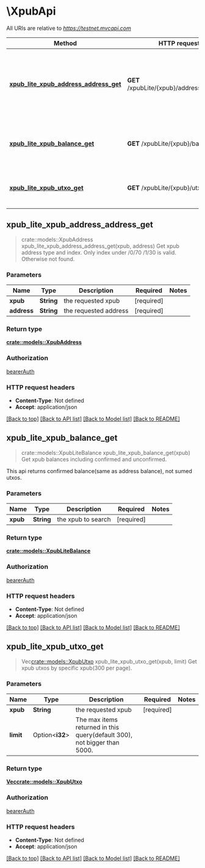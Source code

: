# \XpubApi

All URIs are relative to *https://testnet.mvcapi.com*

Method | HTTP request | Description
------------- | ------------- | -------------
[**xpub_lite_xpub_address_address_get**](XpubApi.md#xpub_lite_xpub_address_address_get) | **GET** /xpubLite/{xpub}/address/{address} | Get xpub address type and index. Only index under /0/70 /1/30 is valid. Otherwise not found.
[**xpub_lite_xpub_balance_get**](XpubApi.md#xpub_lite_xpub_balance_get) | **GET** /xpubLite/{xpub}/balance | Get xpub balances including confirmed and unconfirmed.
[**xpub_lite_xpub_utxo_get**](XpubApi.md#xpub_lite_xpub_utxo_get) | **GET** /xpubLite/{xpub}/utxo | Get xpub utxos by specific xpub(300 per page).



## xpub_lite_xpub_address_address_get

> crate::models::XpubAddress xpub_lite_xpub_address_address_get(xpub, address)
Get xpub address type and index. Only index under /0/70 /1/30 is valid. Otherwise not found.

### Parameters


Name | Type | Description  | Required | Notes
------------- | ------------- | ------------- | ------------- | -------------
**xpub** | **String** | the requested xpub | [required] |
**address** | **String** | the requested address | [required] |

### Return type

[**crate::models::XpubAddress**](XpubAddress.md)

### Authorization

[bearerAuth](../README.md#bearerAuth)

### HTTP request headers

- **Content-Type**: Not defined
- **Accept**: application/json

[[Back to top]](#) [[Back to API list]](../README.md#documentation-for-api-endpoints) [[Back to Model list]](../README.md#documentation-for-models) [[Back to README]](../README.md)


## xpub_lite_xpub_balance_get

> crate::models::XpubLiteBalance xpub_lite_xpub_balance_get(xpub)
Get xpub balances including confirmed and unconfirmed.

This api returns confirmed balance(same as address balance), not sumed utxos.

### Parameters


Name | Type | Description  | Required | Notes
------------- | ------------- | ------------- | ------------- | -------------
**xpub** | **String** | the xpub to search | [required] |

### Return type

[**crate::models::XpubLiteBalance**](XpubLiteBalance.md)

### Authorization

[bearerAuth](../README.md#bearerAuth)

### HTTP request headers

- **Content-Type**: Not defined
- **Accept**: application/json

[[Back to top]](#) [[Back to API list]](../README.md#documentation-for-api-endpoints) [[Back to Model list]](../README.md#documentation-for-models) [[Back to README]](../README.md)


## xpub_lite_xpub_utxo_get

> Vec<crate::models::XpubUtxo> xpub_lite_xpub_utxo_get(xpub, limit)
Get xpub utxos by specific xpub(300 per page).

### Parameters


Name | Type | Description  | Required | Notes
------------- | ------------- | ------------- | ------------- | -------------
**xpub** | **String** | the requested xpub | [required] |
**limit** | Option<**i32**> | The max items returned in this query(default 300), not bigger than 5000. |  |

### Return type

[**Vec<crate::models::XpubUtxo>**](XpubUtxo.md)

### Authorization

[bearerAuth](../README.md#bearerAuth)

### HTTP request headers

- **Content-Type**: Not defined
- **Accept**: application/json

[[Back to top]](#) [[Back to API list]](../README.md#documentation-for-api-endpoints) [[Back to Model list]](../README.md#documentation-for-models) [[Back to README]](../README.md)

